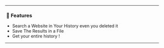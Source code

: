 -----

### <p>&nbsp;🎁 Features</p>

* Search a Website in Your History even you deleted it
* Save The Results in a File
* Get your entire history !

-----
